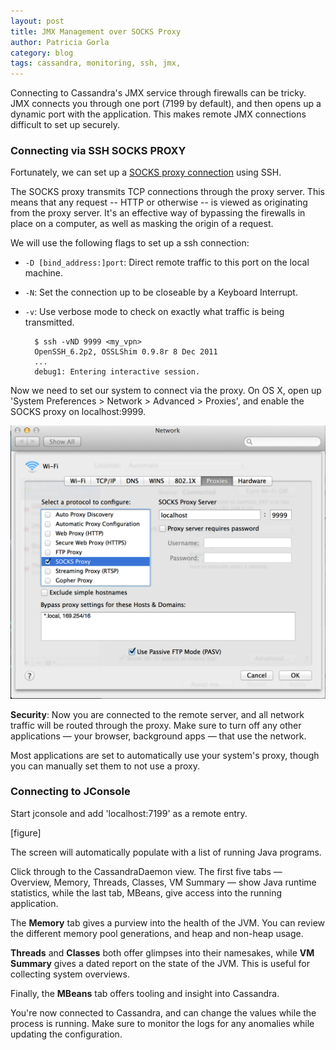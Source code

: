 ```yaml
---
layout: post
title: JMX Management over SOCKS Proxy
author: Patricia Gorla
category: blog
tags: cassandra, monitoring, ssh, jmx,
---
```


Connecting to Cassandra's JMX service through firewalls can be tricky. JMX connects you through one port (7199 by default), and then opens up a dynamic port with the application. This makes remote JMX connections difficult to set up securely.

### Connecting via SSH SOCKS PROXY

Fortunately, we can set up a [SOCKS proxy connection](http://en.wikipedia.org/wiki/SOCKS) using SSH.

The SOCKS proxy transmits TCP connections through the proxy server. This means that any request -- HTTP or otherwise -- is viewed as originating from the proxy server. It's an effective way of bypassing the firewalls in place on a computer, as well as masking the origin of a request.

We will use the following flags to set up a ssh connection:

- `-D [bind_address:]port`: Direct remote traffic to this port on the local machine.

- `-N`: Set the connection up to be closeable by a Keyboard Interrupt.

- `-v`: Use verbose mode to check on exactly what traffic is being transmitted.

	    $ ssh -vND 9999 <my_vpn>
        OpenSSH_6.2p2, OSSLShim 0.9.8r 8 Dec 2011
	    ...    
	    debug1: Entering interactive session.    

Now we need to set our system to connect via the proxy. On OS X, open up 'System Preferences > Network > Advanced > Proxies', and enable the SOCKS proxy on localhost:9999.

![Setting up the SOCKS proxy](/files/2014-05-21-jmx-socks-proxy/setup_proxy.png)

**Security**: Now you are connected to the remote server, and all network traffic will be routed through the proxy. Make sure to turn off any other applications — your browser, background apps — that use the network.

Most applications are set to automatically use your system's proxy, though you can manually set them to not use a proxy.

### Connecting to JConsole

Start jconsole and add 'localhost:7199' as a remote entry.

[figure]

The screen will automatically populate with a list of running Java programs.

Click through to the CassandraDaemon view. The first five tabs — Overview, Memory, Threads, Classes, VM Summary — show Java runtime statistics, while the last tab, MBeans, give access into the running application.

The **Memory** tab gives a purview into the health of the JVM. You can review the different memory pool generations, and heap and non-heap usage.

**Threads** and **Classes** both offer glimpses into their namesakes, while **VM Summary** gives a dated report on the state of the JVM. This is useful for collecting system overviews.

Finally, the **MBeans** tab offers tooling and insight into Cassandra.

You're now connected to Cassandra, and can change the values while the process is running. Make sure to monitor the logs for any anomalies while updating the configuration.
